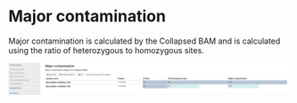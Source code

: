 # Major contamination

Major contamination is calculated by the Collapsed BAM and is calculated using  the ratio of heterozygous to homozygous sites.

![](<../../../.gitbook/assets/iScreen Shoter - 2022-07-21 124532.925.png>)
